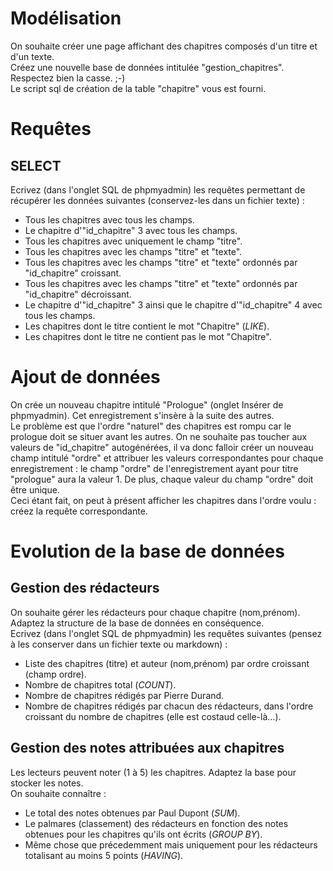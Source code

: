 # Modélisation
On souhaite créer une page affichant des chapitres composés d'un titre et d'un texte.<br>
Créez une nouvelle base de données intitulée "gestion_chapitres". Respectez bien la casse. ;-)<br>
Le script sql de création de la table "chapitre" vous est fourni.<br>

# Requêtes
## SELECT
Ecrivez (dans l'onglet SQL de phpmyadmin) les requêtes permettant de récupérer les données suivantes (conservez-les dans un fichier texte) :<br>
<ul>
    <li>Tous les chapitres avec tous les champs.</li>
    <li>Le chapitre d'"id_chapitre" 3 avec tous les champs.</li>
    <li>Tous les chapitres avec uniquement le champ "titre".</li>
    <li>Tous les chapitres avec les champs "titre" et "texte".</li>
    <li>Tous les chapitres avec les champs "titre" et "texte" ordonnés par "id_chapitre" croissant.</li>
    <li>Tous les chapitres avec les champs "titre" et "texte" ordonnés par "id_chapitre" décroissant.</li>
    <li>Le chapitre d'"id_chapitre" 3 ainsi que le chapitre d'"id_chapitre" 4 avec tous les champs.</li>
    <li>Les chapitres dont le titre contient le mot "Chapitre" (<i>LIKE</i>).</li>
    <li>Les chapitres dont le titre ne contient pas le mot "Chapitre".</li>
</ul>

# Ajout de données
On crée un nouveau chapitre intitulé "Prologue" (onglet Insérer de phpmyadmin). Cet enregistrement s'insère à la suite des autres.<br>
Le problème est que l'ordre "naturel" des chapitres est rompu car le prologue doit se situer avant les autres. On ne souhaite pas toucher aux valeurs de "id_chapitre" autogénérées, il va donc falloir créer un nouveau champ intitulé "ordre" et attribuer les valeurs correspondantes pour chaque enregistrement : le champ "ordre" de l'enregistrement ayant pour titre "prologue" aura la valeur 1. De plus, chaque valeur du champ "ordre" doit être unique.<br>
Ceci étant fait, on peut à présent afficher les chapitres dans l'ordre voulu : créez la requête correspondante.<br>

# Evolution de la base de données
## Gestion des rédacteurs
On souhaite gérer les rédacteurs pour chaque chapitre (nom,prénom). Adaptez la structure de la base de données en conséquence.<br>
Ecrivez (dans l'onglet SQL de phpmyadmin) les requêtes suivantes (pensez à les conserver dans un fichier texte ou markdown) :<br>
<ul>
    <li>Liste des chapitres (titre) et auteur (nom,prénom) par ordre croissant (champ ordre).</li>
    <li>Nombre de chapitres total (<i>COUNT</i>).</li>
    <li>Nombre de chapitres rédigés par Pierre Durand.</li>
    <li>Nombre de chapitres rédigés par chacun des rédacteurs, dans l'ordre croissant du nombre de chapitres (elle est costaud celle-là...).</li>
</ul>

## Gestion des notes attribuées aux chapitres
Les lecteurs peuvent noter (1 à 5) les chapitres. Adaptez la base pour stocker les notes.<br>
On souhaite connaître :<br>
<ul>
    <li>Le total des notes obtenues par Paul Dupont (<i>SUM</i>).</li>
    <li>Le palmares (classement) des rédacteurs en fonction des notes obtenues pour les chapitres qu'ils ont écrits (<i>GROUP BY</i>).</li>
    <li>Même chose que précedemment mais uniquement pour les rédacteurs totalisant au moins 5 points (<i>HAVING</i>).</li>
</ul>